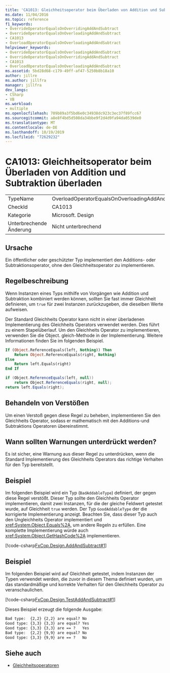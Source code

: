 ```yaml
---
title: 'CA1013: Gleichheitsoperator beim Überladen von Addition und Subtraktion überladen'
ms.date: 11/04/2016
ms.topic: reference
f1_keywords:
- OverrideOperatorEqualsOnOverridingAddAndSubtract
- OverrideOperatorEqualsOnOverloadingAddAndSubtract
- CA1013
- OverloadOperatorEqualsOnOverloadingAddAndSubtract
helpviewer_keywords:
- OverrideOperatorEqualsOnOverloadingAddAndSubtract
- OverrideOperatorEqualsOnOverridingAddAndSubtract
- CA1013
- OverloadOperatorEqualsOnOverloadingAddAndSubtract
ms.assetid: 5bd28d68-c179-49ff-af47-5250b8b18a10
author: jillre
ms.author: jillfra
manager: jillfra
dev_langs:
- CSharp
- VB
ms.workload:
- multiple
ms.openlocfilehash: 709b89a3f5bd6e0c34938dc923c3ec37f89fcc67
ms.sourcegitcommit: a8e8f4bd5d508da34bbe9f2d4d9fa94da0539de0
ms.translationtype: MT
ms.contentlocale: de-DE
ms.lasthandoff: 10/19/2019
ms.locfileid: "72629232"
---
```

# <a name="ca1013-overload-operator-equals-on-overloading-add-and-subtract"></a>CA1013: Gleichheitsoperator beim Überladen von Addition und Subtraktion überladen

|||
|-|-|
|TypeName|OverloadOperatorEqualsOnOverloadingAddAndSubtract|
|CheckId|CA1013|
|Kategorie|Microsoft. Design|
|Unterbrechende Änderung|Nicht unterbrechend|

## <a name="cause"></a>Ursache
Ein öffentlicher oder geschützter Typ implementiert den Additions- oder Subtraktionsoperator, ohne den Gleichheitsoperator zu implementieren.

## <a name="rule-description"></a>Regelbeschreibung
Wenn Instanzen eines Typs mithilfe von Vorgängen wie Addition und Subtraktion kombiniert werden können, sollten Sie fast immer Gleichheit definieren, um `true` für zwei Instanzen zurückzugeben, die dieselben Werte aufweisen.

Der Standard Gleichheits Operator kann nicht in einer überladenen Implementierung des Gleichheits Operators verwendet werden. Dies führt zu einem Stapelüberlauf. Um den Gleichheits Operator zu implementieren, verwenden Sie die Object. gleich-Methode in der Implementierung. Weitere Informationen finden Sie im folgenden Beispiel.

```vb
If (Object.ReferenceEquals(left, Nothing)) Then
    Return Object.ReferenceEquals(right, Nothing)
Else
    Return left.Equals(right)
End If
```

```csharp
if (Object.ReferenceEquals(left, null))
    return Object.ReferenceEquals(right, null);
return left.Equals(right);
```

## <a name="how-to-fix-violations"></a>Behandeln von Verstößen
Um einen Verstoß gegen diese Regel zu beheben, implementieren Sie den Gleichheits Operator, sodass er mathematisch mit den Additions-und Subtraktions Operatoren übereinstimmt.

## <a name="when-to-suppress-warnings"></a>Wann sollten Warnungen unterdrückt werden?
Es ist sicher, eine Warnung aus dieser Regel zu unterdrücken, wenn die Standard Implementierung des Gleichheits Operators das richtige Verhalten für den Typ bereitstellt.

## <a name="example"></a>Beispiel
Im folgenden Beispiel wird ein Typ (`BadAddableType`) definiert, der gegen diese Regel verstößt. Dieser Typ sollte den Gleichheits Operator implementieren, damit zwei Instanzen, für die der gleiche Feldwert getestet wurde, auf Gleichheit `true` werden. Der Typ `GoodAddableType` der die korrigierte Implementierung anzeigt. Beachten Sie, dass dieser Typ auch den Ungleichheits Operator implementiert und <xref:System.Object.Equals%2A>, um andere Regeln zu erfüllen. Eine komplette Implementierung würde auch <xref:System.Object.GetHashCode%2A> implementieren.

[!code-csharp[FxCop.Design.AddAndSubtract#1](../code-quality/codesnippet/CSharp/ca1013-overload-operator-equals-on-overloading-add-and-subtract_1.cs)]

## <a name="example"></a>Beispiel
Im folgenden Beispiel wird auf Gleichheit getestet, indem Instanzen der Typen verwendet werden, die zuvor in diesem Thema definiert wurden, um das standardmäßige und korrekte Verhalten für den Gleichheits Operator zu veranschaulichen.

[!code-csharp[FxCop.Design.TestAddAndSubtract#1](../code-quality/codesnippet/CSharp/ca1013-overload-operator-equals-on-overloading-add-and-subtract_2.cs)]

Dieses Beispiel erzeugt die folgende Ausgabe:

```txt
Bad type:  {2,2} {2,2} are equal? No
Good type: {3,3} {3,3} are equal? Yes
Good type: {3,3} {3,3} are == ?   Yes
Bad type:  {2,2} {9,9} are equal? No
Good type: {3,3} {9,9} are == ?   No
```

## <a name="see-also"></a>Siehe auch

- [Gleichheitsoperatoren](/dotnet/standard/design-guidelines/equality-operators)
